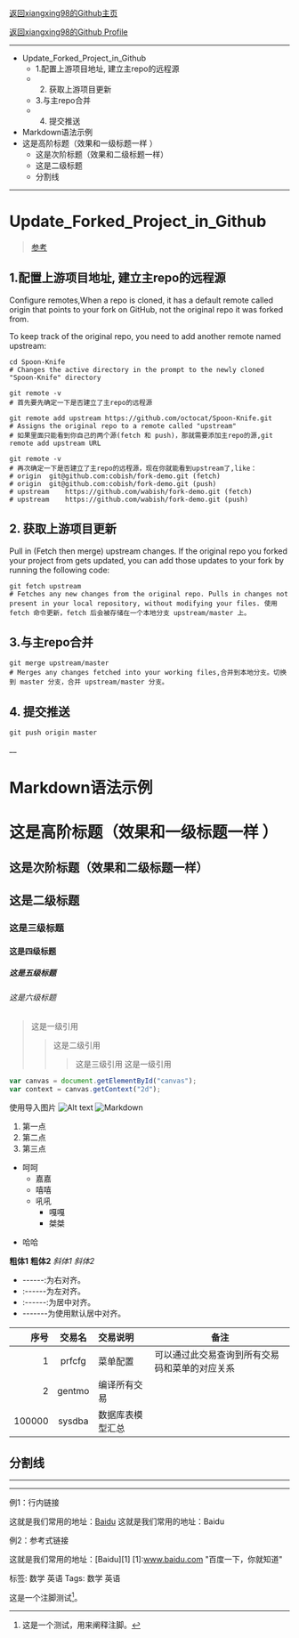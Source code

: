 [返回xiangxing98的Github主页](https://xiangxing98.github.io/ "返回xiangxing98的Github主页")

[返回xiangxing98的Github Profile](https://github.com/xiangxing98/ "返回xiangxing98的Github Profile")

<!--
 * @ Title:		Update_Forked_Project_in_Github.md
 * @ Authors:	siqin.hou (xiangxing985529@163.com)
 * @ Date:		2017-05-20 13:13:55
 * @ Version:	
-->
---

<!-- MarkdownTOC -->

- Update_Forked_Project_in_Github
    - 1.配置上游项目地址, 建立主repo的远程源
    - 2. 获取上游项目更新
    - 3.与主repo合并
    - 4. 提交推送
- Markdown语法示例
- 这是高阶标题（效果和一级标题一样 ）
    - 这是次阶标题（效果和二级标题一样）
    - 这是二级标题
    - 分割线

<!-- /MarkdownTOC -->

---

# Update_Forked_Project_in_Github
> [参考](https://www.zhihu.com/question/20393785/answer/30725725 "zhihu answer")

## 1.配置上游项目地址, 建立主repo的远程源
Configure remotes,When a repo is cloned, it has a default remote called origin that points to your fork on GitHub, not the original repo it was forked from. 

To keep track of the original repo, you need to add another remote named upstream:

```
cd Spoon-Knife
# Changes the active directory in the prompt to the newly cloned "Spoon-Knife" directory

git remote -v
# 首先要先确定一下是否建立了主repo的远程源

git remote add upstream https://github.com/octocat/Spoon-Knife.git
# Assigns the original repo to a remote called "upstream"
# 如果里面只能看到你自己的两个源(fetch 和 push)，那就需要添加主repo的源,git remote add upstream URL

git remote -v
# 再次确定一下是否建立了主repo的远程源，现在你就能看到upstream了,like：
# origin  git@github.com:cobish/fork-demo.git (fetch)
# origin  git@github.com:cobish/fork-demo.git (push)
# upstream    https://github.com/wabish/fork-demo.git (fetch)
# upstream    https://github.com/wabish/fork-demo.git (push)
```

## 2. 获取上游项目更新
Pull in (Fetch then merge) upstream changes. If the original repo you forked your project from gets updated, you can add those updates to your fork by running the following code:
```
git fetch upstream
# Fetches any new changes from the original repo. Pulls in changes not present in your local repository, without modifying your files. 使用 fetch 命令更新，fetch 后会被存储在一个本地分支 upstream/master 上。
```

## 3.与主repo合并
```
git merge upstream/master
# Merges any changes fetched into your working files,合并到本地分支。切换到 master 分支，合并 upstream/master 分支。
```

## 4. 提交推送
```
git push origin master
```


__
# Markdown语法示例

这是高阶标题（效果和一级标题一样 ）
========

这是次阶标题（效果和二级标题一样）
--------------

## 这是二级标题

### 这是三级标题

#### 这是四级标题

##### 这是五级标题

###### 这是六级标题

> 这是一级引用
>>这是二级引用
>>> 这是三级引用
>这是一级引用

```javascript 
var canvas = document.getElementById("canvas"); 
var context = canvas.getContext("2d"); 
```

使用导入图片
![Alt text](/path/to/img.jpg "Optional title")
![Markdown](http://images.cnitblog.com/blog/404392/201501/122257231047591.jpg)

1. 第一点
2. 第二点
4. 第三点

+ 呵呵
    * 嘉嘉
    - 嘻嘻
    - 吼吼
        - 嘎嘎
        + 桀桀
* 哈哈

 **粗体1**    __粗体2__
 *斜体1*    _斜体2_

 * ------:为右对齐。 
* :------为左对齐。 
* :------:为居中对齐。 
* -------为使用默认居中对齐。

|         序号    |    交易名    |    交易说明    |    备注    |
|    ------: |    :-------:    |    :---------   |    ------    |
|    1    |    prfcfg    |    菜单配置    |    可以通过此交易查询到所有交易码和菜单的对应关系    |
|    2    |    gentmo    |    编译所有交易    |    |
|    100000    |    sysdba    |    数据库表模型汇总    |    |

分割线
---
***
* * *

例1：行内链接

这就是我们常用的地址：[Baidu](www.baidu.com "百度一下，你就知道" )
这就是我们常用的地址：Baidu

例2：参考式链接

这就是我们常用的地址：[Baidu][1]
[1]:www.baidu.com "百度一下，你就知道" 

标签: 数学 英语
Tags: 数学 英语

这是一个注脚测试[^footer1]。
[^footer1]: 这是一个测试，用来阐释注脚。